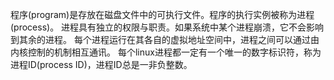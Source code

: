 程序(program)是存放在磁盘文件中的可执行文件。程序的执行实例被称为进程(process)。
进程具有独立的权限与职责。如果系统中某个进程崩溃，它不会影响到其余的进程。
每个进程运行在其各自的虚拟地址空间中，进程之间可以通过由内核控制的机制相互通讯。
每个linux进程都一定有一个唯一的数字标识符，称为进程ID(process ID)，进程ID总是一非负整数。